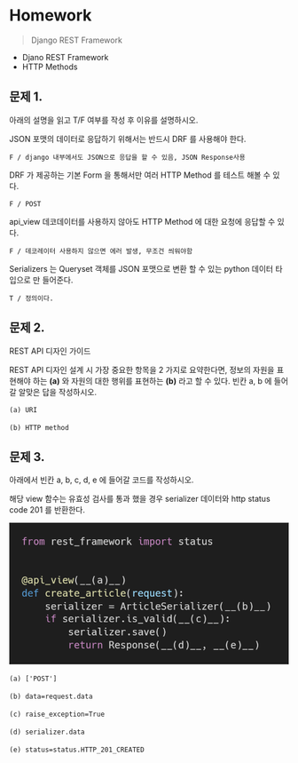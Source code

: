 # Homework

> Django REST Framework



* Djano REST Framework
* HTTP Methods





## 문제 1.

아래의 설명을 읽고 T/F 여부를 작성 후 이유를 설명하시오.



JSON 포맷의 데이터로 응답하기 위해서는 반드시 DRF 를 사용해야 한다.

```
F / django 내부에서도 JSON으로 응답을 할 수 있음, JSON Response사용
```

DRF 가 제공하는 기본 Form 을 통해서만 여러 HTTP Method 를 테스트 해볼 수 있다.

```
F / POST
```

api_view 데코데이터를 사용하지 않아도 HTTP Method 에 대한 요청에 응답할 수 있다.

```
F / 데코레이터 사용하지 않으면 에러 발생, 무조건 씌워야함
```

Serializers 는 Queryset 객체를 JSON 포맷으로 변환 할 수 있는 python 데이터 타입으로 만 들어준다.

```
T / 정의이다.
```







## 문제 2.

REST API 디자인 가이드



REST API 디자인 설계 시 가장 중요한 항목을 2 가지로 요약한다면, 정보의 자원을 표현해야 하는 __(a)__ 와 자원의 대한 행위를 표현하는 __(b)__ 라고 할 수 있다. 빈칸 a, b 에 들어갈 알맞은 답을 작성하시오.



```
(a) URI

(b) HTTP method
```









## 문제 3.

아래에서 빈칸 a, b, c, d, e 에 들어갈 코드를 작성하시오.

해당 view 함수는 유효성 검사를 통과 했을 경우 serializer 데이터와 http status code 201 를 반환한다.

![image-20210427160630453](Homework_0427.assets/image-20210427160630453.png)



```
(a) ['POST']

(b) data=request.data

(c) raise_exception=True

(d) serializer.data

(e) status=status.HTTP_201_CREATED
```

